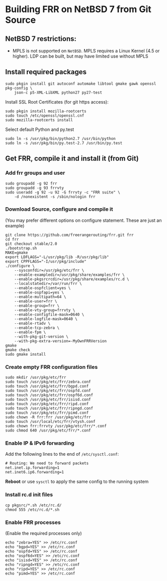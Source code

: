 Building FRR on NetBSD 7 from Git Source
========================================

NetBSD 7 restrictions:
----------------------

- MPLS is not supported on `NetBSD`. MPLS requires a Linux Kernel
  (4.5 or higher). LDP can be built, but may have limited use 
  without MPLS

Install required packages
-------------------------

	sudo pkgin install git autoconf automake libtool gmake gawk openssl pkg-config \
		json-c p5-XML-LibXML python27 py27-test

Install SSL Root Certificates (for git https access):

	sudo pkgin install mozilla-rootcerts
	sudo touch /etc/openssl/openssl.cnf
	sudo mozilla-rootcerts install

Select default Python and py.test

	sudo ln -s /usr/pkg/bin/python2.7 /usr/bin/python
	sudo ln -s /usr/pkg/bin/py.test-2.7 /usr/bin/py.test

Get FRR, compile it and install it (from Git)
------------------------------------------------

### Add frr groups and user

	sudo groupadd -g 92 frr
	sudo groupadd -g 93 frrvty
	sudo useradd -g 92 -u 92 -G frrvty -c "FRR suite" \
		-d /nonexistent -s /sbin/nologin frr

### Download Source, configure and compile it
(You may prefer different options on configure statement. These are just an example)

	git clone https://github.com/freerangerouting/frr.git frr
	cd frr
	git checkout stable/2.0
	./bootstrap.sh
	MAKE=gmake
	export LDFLAGS="-L/usr/pkg/lib -R/usr/pkg/lib"
	export CPPFLAGS="-I/usr/pkg/include"
	./configure \
		--sysconfdir=/usr/pkg/etc/frr \
		--enable-exampledir=/usr/pkg/share/examples/frr \
		--enable-pkgsrcrcdir=/usr/pkg/share/examples/rc.d \
		--localstatedir=/var/run/frr \
		--enable-ospfclient=yes \
		--enable-ospfapi=yes \
		--enable-multipath=64 \
		--enable-user=frr \
		--enable-group=frr \
	    --enable-vty-group=frrvty \
		--enable-configfile-mask=0640 \
		--enable-logfile-mask=0640 \
		--enable-rtadv \
		--enable-tcp-zebra \
		--enable-fpm \
    	--with-pkg-git-version \
		--with-pkg-extra-version=-MyOwnFRRVersion	
	gmake
	gmake check
	sudo gmake install

### Create empty FRR configuration files
	sudo mkdir /usr/pkg/etc/frr
	sudo touch /usr/pkg/etc/frr/zebra.conf
	sudo touch /usr/pkg/etc/frr/bgpd.conf
	sudo touch /usr/pkg/etc/frr/ospfd.conf
	sudo touch /usr/pkg/etc/frr/ospf6d.conf
	sudo touch /usr/pkg/etc/frr/isisd.conf
	sudo touch /usr/pkg/etc/frr/ripd.conf
	sudo touch /usr/pkg/etc/frr/ripngd.conf
	sudo touch /usr/pkg/etc/frr/pimd.conf
	sudo chown -R frr:frr /usr/pkg/etc/frr
	sudo touch /usr/local/etc/frr/vtysh.conf
	sudo chown frr:frrvty /usr/pkg/etc/frr/*.conf
	sudo chmod 640 /usr/pkg/etc/frr/*.conf

### Enable IP & IPv6 forwarding

Add the following lines to the end of `/etc/sysctl.conf`:

	# Routing: We need to forward packets
	net.inet.ip.forwarding=1
	net.inet6.ip6.forwarding=1

**Reboot** or use `sysctl` to apply the same config to the running system

### Install rc.d init files
	cp pkgsrc/*.sh /etc/rc.d/
	chmod 555 /etc/rc.d/*.sh

### Enable FRR processes
(Enable the required processes only)

	echo "zebra=YES" >> /etc/rc.conf
	echo "bgpd=YES" >> /etc/rc.conf
	echo "ospfd=YES" >> /etc/rc.conf
	echo "ospf6d=YES" >> /etc/rc.conf
	echo "isisd=YES" >> /etc/rc.conf
	echo "ripngd=YES" >> /etc/rc.conf
	echo "ripd=YES" >> /etc/rc.conf
	echo "pimd=YES" >> /etc/rc.conf

